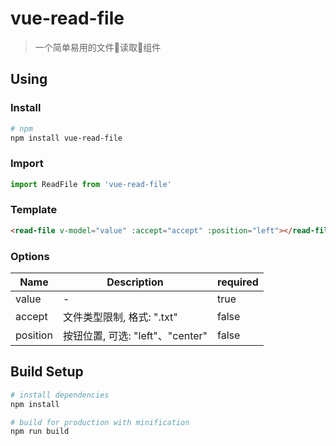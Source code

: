 # vue-read-file

> 一个简单易用的文件读取组件

## Using

### Install
```bash
# npm
npm install vue-read-file
```

### Import
```javascript
import ReadFile from 'vue-read-file'
```

### Template
```html
<read-file v-model="value" :accept="accept" :position="left"></read-file>
```

### Options
| Name     | Description                      | required |
| -------- | -------------------------------- | ------- |
| value    | -                                | true |
| accept   | 文件类型限制, 格式: ".txt"         | false |
| position | 按钮位置, 可选: "left"、"center" | false |

## Build Setup

``` bash
# install dependencies
npm install

# build for production with minification
npm run build
```
